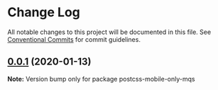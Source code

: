 # Change Log

All notable changes to this project will be documented in this file.
See [Conventional Commits](https://conventionalcommits.org) for commit guidelines.

## [0.0.1](https://github.com/laurenashpole/postcss-amplify/compare/v0.0.1-beta.0...v0.0.1) (2020-01-13)

**Note:** Version bump only for package postcss-mobile-only-mqs
